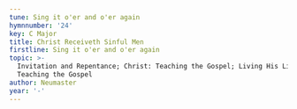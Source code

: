 ```yaml
---
tune: Sing it o'er and o'er again
hymnnumber: '24'
key: C Major
title: Christ Receiveth Sinful Men
firstline: Sing it o'er and o'er again
topic: >-
  Invitation and Repentance; Christ: Teaching the Gospel; Living His Life:
  Teaching the Gospel
author: Neumaster
year: '-'
---
```

